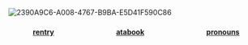<p align="center">
  
![2390A9C6-A008-4767-B9BA-E5D41F590C86](https://github.com/user-attachments/assets/41eaa8ba-426f-454f-911d-1166efdfa8bc)

<h4 align="center">
  
[rentry](https://rentry.co/antIerqueen)ㅤㅤㅤㅤ ㅤㅤ ㅤㅤㅤ[atabook](https://antlerqueen.atabook.org/)ㅤㅤㅤㅤ ㅤㅤ ㅤㅤㅤ[pronouns](https://pronouns.cc/@antlerqueen)
</h4> 
</p>
